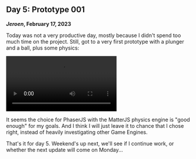 ## Day 5: Prototype 001

**_Jeroen_, February 17, 2023**

Today was not a very productive day, mostly because I didn't spend too much time on the project.
Still, got to a very first prototype with a plunger and a ball, plus some physics:

<video controls loop>
  <source
    src="/img/pincrediball-prototype-001.webm"
    type="video/webm; codecs=vp9,vorbis"
  />
  <source src="/img/pincrediball-prototype-001.mp4" type="video/mp4" />
  Video recording of an extremely crude demo pinball machine.
</video>

It seems the choice for PhaserJS with the MatterJS physics engine is "good enough" for my goals.
And I think I will just leave it to chance that I chose right, instead of heavily investigating other Game Engines.

That's it for day 5.
Weekend's up next, we'll see if I continue work, or whether the next update will come on Monday...
